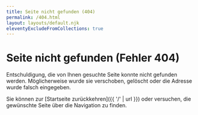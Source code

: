 ```yaml
---
title: Seite nicht gefunden (404)
permalink: /404.html
layout: layouts/default.njk
eleventyExcludeFromCollections: true
---
```


# Seite nicht gefunden (Fehler 404)

Entschuldigung, die von Ihnen gesuchte Seite konnte nicht gefunden werden. Möglicherweise wurde sie verschoben, gelöscht oder die Adresse wurde falsch eingegeben.

Sie können zur [Startseite zurückkehren]({{ '/' | url }}) oder versuchen, die gewünschte Seite über die Navigation zu finden.
